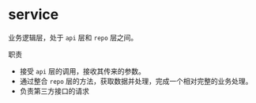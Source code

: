 # service

业务逻辑层，处于 `api` 层和 `repo` 层之间。

职责
- 接受 `api` 层的调用，接收其传来的参数。
- 通过整合 `repo` 层的方法，获取数据并处理，完成一个相对完整的业务处理。
- 负责第三方接口的请求